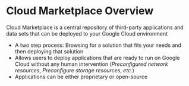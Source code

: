 # Cloud Marketplace Overview

Cloud Marketplace is a central repository of third-party applications and data sets that can be deployed to your Google Cloud environment

* A two step process: Browsing for a solution that fits your needs and then deploying that solution
* Allows users to deploy applications that are ready to run on Google Cloud without any human intervention (*Preconfigured network resources*, *Preconfigure storage resources*, *etc.*)
* Applications can be either proprietary or open-source
